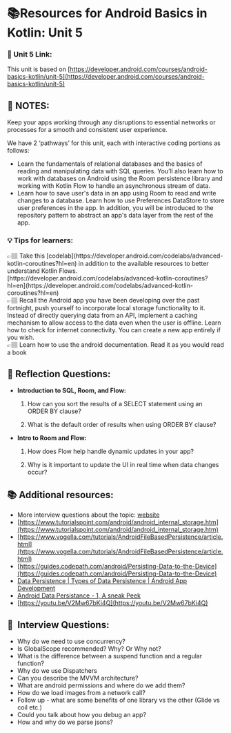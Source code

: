 # 📚Resources for **Android Basics in Kotlin: Unit 5**

### 🔗 Unit 5 Link:

This unit is based on [https://developer.android.com/courses/android-basics-kotlin/unit-5](https://developer.android.com/courses/android-basics-kotlin/unit-5)

## 📝 NOTES:

Keep your apps working through any disruptions to essential networks or processes for a smooth and consistent user experience.

We have 2 ‘pathways’ for this unit, each with interactive coding portions as follows:

- Learn the fundamentals of relational databases and the basics of reading and manipulating data with SQL queries. You’ll also learn how to work with databases on Android using the Room persistence library and working with Kotlin Flow to handle an asynchronous stream of data.
- Learn how to save user's data in an app using Room to read and write changes to a database. Learn how to use Preferences DataStore to store user preferences in the app. In addition, you will be introduced to the repository pattern to abstract an app's data layer from the rest of the app.

### 💡 Tips for learners:

<aside>
👉🏽 Take this [codelab](https://developer.android.com/codelabs/advanced-kotlin-coroutines?hl=en) in addition to the available resources to better understand Kotlin Flows. [https://developer.android.com/codelabs/advanced-kotlin-coroutines?hl=en](https://developer.android.com/codelabs/advanced-kotlin-coroutines?hl=en)

</aside>

<aside>
👉🏽 Recall the Android app you have been developing over the past fortnight, push yourself to incorporate local storage functionality to it. Instead of directly querying data from an API, implement a caching mechanism to allow access to the data even when the user is offline. Learn how to check for internet connectivity. You can create a new app entirely if you wish.

</aside>

<aside>
👉🏽 Learn how to use the android documentation. Read it as you would read a book

</aside>

## 🤔 Reflection Questions:

- ****Introduction to SQL, Room, and Flow:****
    
    1) How can you sort the results of a SELECT statement using an ORDER BY clause?
    
    2) What is the default order of results when using ORDER BY clause?
    
- **Intro to Room and Flow:**
    
    1) How does Flow help handle dynamic updates in your app?
    
    2) Why is it important to update the UI in real time when data changes occur?
    

## 📚 Additional resources:

- More interview questions about the topic: [website](https://www.learnhowtoprogram.com/android/data-persistence/weekly-technical-interview-prep-data-persistence)
- [https://www.tutorialspoint.com/android/android_internal_storage.htm](https://www.tutorialspoint.com/android/android_internal_storage.htm)
- [https://www.vogella.com/tutorials/AndroidFileBasedPersistence/article.html](https://www.vogella.com/tutorials/AndroidFileBasedPersistence/article.html)
- [https://guides.codepath.com/android/Persisting-Data-to-the-Device](https://guides.codepath.com/android/Persisting-Data-to-the-Device)
- [Data Persistence |  Types of Data Persistence | Android App Development](https://youtu.be/zTpmEK5nstw)
- [Android Data Persistance - 1, A sneak Peek](https://youtu.be/-RJvbivauBQ)
- [https://youtu.be/V2Mw67bKi4Q](https://youtu.be/V2Mw67bKi4Q)

## 👔  Interview Questions:

- Why do we need to use concurrency?
- Is GlobalScope recommended? Why? Or Why not?
- What is the difference between a suspend function and a regular function?
- Why do we use Dispatchers
- Can you describe the MVVM architecture?
- What are android permissions and where do we add them?
- How do we load images from a network call?
- Follow up - what are some benefits of one library vs the other (Glide vs coil etc.)
- Could you talk about how you debug an app?
- How and why do we parse jsons?

